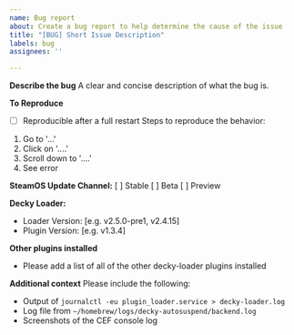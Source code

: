 ```yaml
---
name: Bug report
about: Create a bug report to help determine the cause of the issue
title: "[BUG] Short Issue Description"
labels: bug
assignees: ''

---
```


**Describe the bug**
A clear and concise description of what the bug is.

**To Reproduce**
- [ ] Reproducible after a full restart
Steps to reproduce the behavior:
1. Go to '...'
2. Click on '....'
3. Scroll down to '....'
4. See error

**SteamOS Update Channel:**
[ ] Stable
[ ] Beta
[ ] Preview

**Decky Loader:**
 - Loader Version: [e.g. v2.5.0-pre1, v2.4.15]
 - Plugin Version: [e.g. v1.3.4]

**Other plugins installed**
 - Please add a list of all of the other decky-loader plugins installed

**Additional context**
Please include the following:
 - Output of `journalctl -eu plugin_loader.service > decky-loader.log`
 - Log file from `~/homebrew/logs/decky-autosuspend/backend.log`
 - Screenshots of the CEF console log
